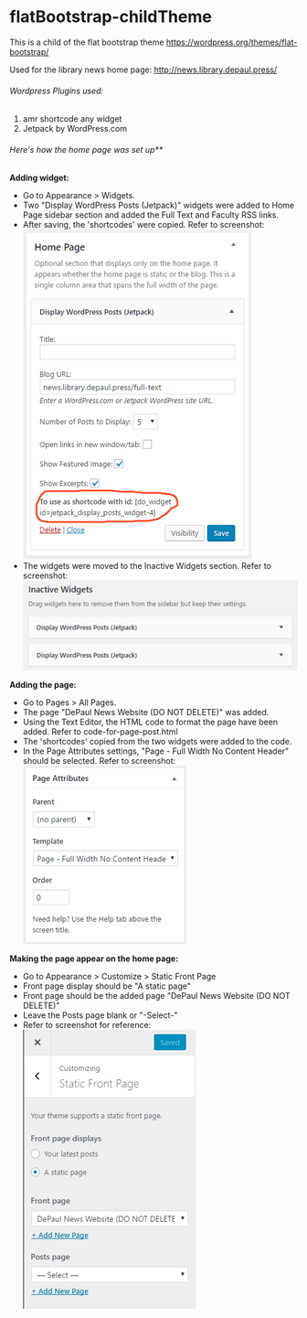 # flatBootstrap-childTheme
This is a child of the flat bootstrap theme https://wordpress.org/themes/flat-bootstrap/

Used for the library news home page: http://news.library.depaul.press/


###### Wordpress Plugins used:
1. amr shortcode any widget
2. Jetpack by WordPress.com


###### Here's how the home page was set up**

**Adding widget:**
- Go to Appearance > Widgets. 
- Two "Display WordPress Posts (Jetpack)" widgets were added to Home Page sidebar section and added the Full Text and Faculty RSS links. 
- After saving, the 'shortcodes' were copied. 
Refer to screenshot: 
![Alt text](screenshots/widget-setting.png "Display WordPress Posts widget and shortcodes")
- The widgets were moved to the Inactive Widgets section. 
Refer to screenshot: 
![Alt text](screenshots/inactive-widget.png "Inactive Widgets section")
 
**Adding the page:**
- Go to Pages > All Pages.
- The page "DePaul News Website (DO NOT DELETE)" was added.
- Using the Text Editor, the HTML code to format the page have been added. Refer to code-for-page-post.html
- The 'shortcodes' copied from the two widgets were added to the code.
- In the Page Attributes settings, "Page - Full Width No Content Header" should be selected. 
Refer to screenshot: 
![Alt text](screenshots/page-attributes.png "Page Attribute Setting")

**Making the page appear on the home page:**
- Go to Appearance > Customize > Static Front Page
- Front page display should be "A static page"
- Front page should be the added page "DePaul News Website (DO NOT DELETE)"
- Leave the Posts page blank or "-Select-"
- Refer to screenshot for reference: 
![Alt text](screenshots/static-front-page-setting.png "Static Front Page Setting")
